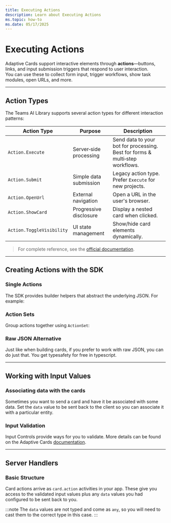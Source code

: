 ```yaml
---
title: Executing Actions
description: Learn about Executing Actions
ms.topic: how-to
ms.date: 05/17/2025
---
```

# Executing Actions

Adaptive Cards support interactive elements through **actions**—buttons, links, and input submission triggers that respond to user interaction.  
You can use these to collect form input, trigger workflows, show task modules, open URLs, and more.

---

## Action Types

The Teams AI Library supports several action types for different interaction patterns:

| Action Type               | Purpose                | Description                                                                  |
| ------------------------- | ---------------------- | ---------------------------------------------------------------------------- |
| `Action.Execute`          | Server‑side processing | Send data to your bot for processing. Best for forms & multi‑step workflows. |
| `Action.Submit`           | Simple data submission | Legacy action type. Prefer `Execute` for new projects.                       |
| `Action.OpenUrl`          | External navigation    | Open a URL in the user's browser.                                            |
| `Action.ShowCard`         | Progressive disclosure | Display a nested card when clicked.                                          |
| `Action.ToggleVisibility` | UI state management    | Show/hide card elements dynamically.                                         |

> For complete reference, see the [official documentation](https://adaptivecards.microsoft.com/?topic=Action.Execute).

---

## Creating Actions with the SDK

### Single Actions

The SDK provides builder helpers that abstract the underlying JSON. For example:

<FileCodeBlock
    lang="typescript"
    src="/generated-snippets/ts/index.snippet.single-action.ts"
/>

### Action Sets

Group actions together using `ActionSet`:

<FileCodeBlock
    lang="typescript"
    src="/generated-snippets/ts/index.snippet.multiple-actions-card.ts"
/>

### Raw JSON Alternative

Just like when building cards, if you prefer to work with raw JSON, you can do just that. You get typesafety for free in typescript.

<FileCodeBlock
    lang="typescript"
    src="/generated-snippets/ts/index.snippet.raw-json-action.ts"
/>

---

## Working with Input Values

### Associating data with the cards

Sometimes you want to send a card and have it be associated with some data. Set the `data` value to be sent back to the client so you can associate it with a particular entity.

<FileCodeBlock
    lang="typescript"
    src="/generated-snippets/ts/index.snippet.inputs-included.ts"
/>

### Input Validation

Input Controls provide ways for you to validate. More details can be found on the Adaptive Cards [documentation](https://adaptivecards.microsoft.com/?topic=input-validation).

<FileCodeBlock
    lang="typescript"
    src="/generated-snippets/ts/index.snippet.input-validation.ts"
/>

---

## Server Handlers

### Basic Structure

Card actions arrive as `card.action` activities in your app. These give you access to the validated input values plus any `data` values you had configured to be sent back to you.

<FileCodeBlock
    lang="typescript"
    src="/generated-snippets/ts/index.snippet.message-handler.ts"
/>

:::note
The `data` values are not typed and come as `any`, so you will need to cast them to the correct type in this case.
:::